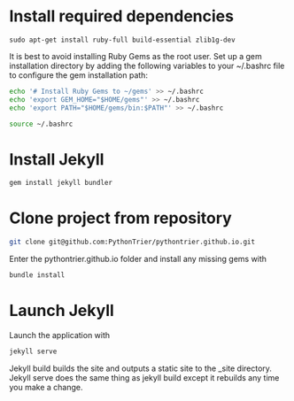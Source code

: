 # Install required dependencies
```
sudo apt-get install ruby-full build-essential zlib1g-dev
```

It is best to avoid installing Ruby Gems as the root user. Set up a gem installation directory by adding the following 
variables to your ~/.bashrc file to configure the gem installation path:

```bash
echo '# Install Ruby Gems to ~/gems' >> ~/.bashrc
echo 'export GEM_HOME="$HOME/gems"' >> ~/.bashrc
echo 'export PATH="$HOME/gems/bin:$PATH"' >> ~/.bashrc
```

``` bash
source ~/.bashrc
```

# Install Jekyll

```bash 
gem install jekyll bundler
```

# Clone project from repository
```bash
git clone git@github.com:PythonTrier/pythontrier.github.io.git 
```

Enter the pythontrier.github.io folder and install any missing gems with 

```bash
bundle install
```

# Launch Jekyll
Launch the application with 
```bash
jekyll serve
```

Jekyll build builds the site and outputs a static site to the _site directory. Jekyll serve does the same thing as 
jekyll build except it rebuilds any time you make a change.